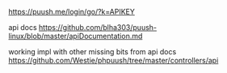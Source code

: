https://puush.me/login/go/?k=APIKEY

api docs
https://github.com/blha303/puush-linux/blob/master/apiDocumentation.md

working impl with other missing bits from api docs
https://github.com/Westie/phpuush/tree/master/controllers/api
